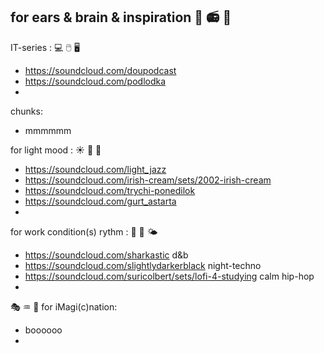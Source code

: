 ## for ears & brain & inspiration  :musical_score:  :radio:  :musical_keyboard:

IT-series : 💻 🖱️ 🖥️ 
- https://soundcloud.com/doupodcast
- https://soundcloud.com/podlodka
- 

chunks:
- mmmmmm

for light mood :  :sunny:  :milky_way:  :rainbow:
- https://soundcloud.com/light_jazz
- https://soundcloud.com/irish-cream/sets/2002-irish-cream
- https://soundcloud.com/trychi-ponedilok
- https://soundcloud.com/gurt_astarta
- 

for work condition(s) rythm :  🥁  🔋  🌤️  
- https://soundcloud.com/sharkastic  d&b
- https://soundcloud.com/slightlydarkerblack  night-techno
- https://soundcloud.com/suricolbert/sets/lofi-4-studying  calm hip-hop
- 

:performing_arts:  :aquarius:  :heart_decoration:  for iMagi(c)nation: 
- boooooo
- 
